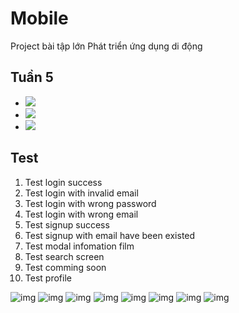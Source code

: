 # Mobile

Project bài tập lớn Phát triển ứng dụng di động 


## Tuần 5



- ![](screenshots/profile.png)
- ![](screenshots/play1.png)
- ![](screenshots/play2.png)

## Test
1. Test login success
2. Test login with invalid email
3. Test login with wrong password
4. Test login with wrong email
5. Test signup success
6. Test signup with email have been existed 
7. Test modal infomation film
8. Test search screen
9. Test comming soon 
10. Test profile

![img](/test/e2e-testing/Login/login1.png)
![img](/test/e2e-testing/Login/login2.png)
![img](/test/e2e-testing/Login/login_success.png)
![img](/test/e2e-testing/Signup/signup1.png)
![img](/test/e2e-testing/Signup/singup2.png)
![img](/test/e2e-testing/Signup/Test_comming_soon.png)
![img](/test/e2e-testing/Signup/Test_modal_bottom_infomation.png)
![img](/test/e2e-testing/Signup/Test_search_screen.png)
